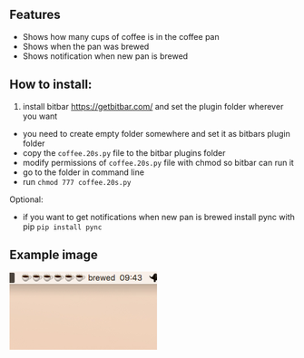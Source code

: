 ## Features

 - Shows how many cups of coffee is in the coffee pan
 - Shows when the pan was brewed
 - Shows notification when new pan is brewed

## How to install:

 1. install bitbar https://getbitbar.com/ and set the plugin folder wherever you want
  - you need to create empty folder somewhere and set it as bitbars plugin folder
 - copy the `coffee.20s.py` file to the bitbar plugins folder
 - modify permissions of `coffee.20s.py` file with chmod so bitbar can run it
  - go to the folder in command line
  - run `chmod 777 coffee.20s.py`

Optional:

 - if you want to get notifications when new pan is brewed install pync with pip `pip install pync`
 

## Example image

![Screenshot](example.png)
